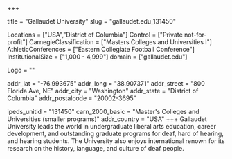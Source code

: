 
+++

title = "Gallaudet University"
slug = "gallaudet.edu_131450"

Locations = ["USA","District of Columbia"]
Control = ["Private not-for-profit"]
CarnegieClassification = ["Masters Colleges and Universities I"]
AthleticConferences = ["Eastern Collegiate Football Conference"]
InstitutionalSize = ["1,000 - 4,999"]
domain = ["gallaudet.edu"]

Logo = ""

addr_lat = "-76.993675"
addr_long = "38.907371"
addr_street = "800 Florida Ave, NE"
addr_city = "Washington"
addr_state = "District of Columbia"
addr_postalcode = "20002-3695"

ipeds_unitid = "131450"
carn_2000_basic = "Master's Colleges and Universities (smaller programs)"
addr_country = "USA"
+++
    Gallaudet University leads the world in undergraduate liberal arts education, career development, and outstanding graduate programs for deaf, hard of hearing, and hearing students. The University also enjoys international renown for its research on the history, language, and culture of deaf people.
